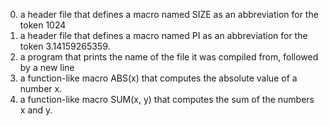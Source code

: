 0. a header file that defines a macro named SIZE as an abbreviation for the token 1024
1. a header file that defines a macro named PI as an abbreviation for the token 3.14159265359.
2. a program that prints the name of the file it was compiled from, followed by a new line
3. a function-like macro ABS(x) that computes the absolute value of a number x.
4. a function-like macro SUM(x, y) that computes the sum of the numbers x and y.
